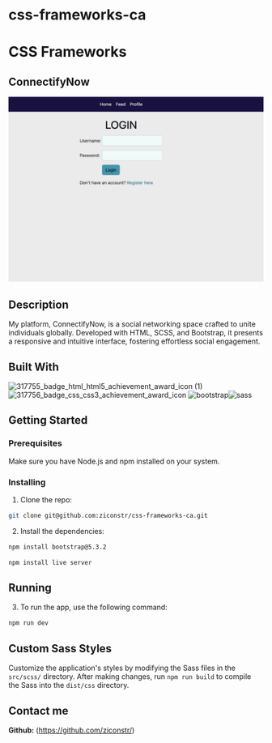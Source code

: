# css-frameworks-ca


# CSS Frameworks

## ConnectifyNow

![Frontpage](/images/Screenshot-frontpage.png)
## Description

My platform, ConnectifyNow, is a social networking space crafted to unite individuals globally. Developed with HTML, SCSS, and Bootstrap, it presents a responsive and intuitive interface, fostering effortless social engagement.

## Built With

![317755_badge_html_html5_achievement_award_icon (1)](https://github.com/Tinberg/Rainydays/assets/126072224/38fa6731-648a-4696-a360-2333939feb36)  ![317756_badge_css_css3_achievement_award_icon](https://github.com/Tinberg/Rainydays/assets/126072224/1f673d3c-9820-481f-9610-3d22010c8359) ![bootstrap](https://github.com/Tinberg/css-frameworks-ca/assets/126072224/c9dd8196-af4b-440e-847a-d43f5b1f17fb)![sass](https://github.com/Tinberg/css-frameworks-ca/assets/126072224/f0fd1e63-9e5a-4b43-a038-df57a4136287)

## Getting Started

### Prerequisites

Make sure you have Node.js and npm installed on your system. 


### Installing

1. Clone the repo:

```bash
git clone git@github.com:ziconstr/css-frameworks-ca.git
```
2. Install the dependencies:

```bash
npm install bootstrap@5.3.2

```

```bash
npm install live server

```

## Running

3. To run the app, use the following command:

```bash
npm run dev

```
## Custom Sass Styles

Customize the application's styles by modifying the Sass files in the `src/scss/` directory. After making changes, run `npm run build` to compile the Sass into the `dist/css` directory.

## Contact me

**Github:** (https://github.com/ziconstr/)




